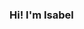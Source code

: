 ### Hi! I'm Isabel

<!--
**IsMM15/IsMM15** is a ✨ _special_ ✨ repository because its `README.md` (this file) appears on your GitHub profile.

Here are some ideas to get you started:
🧪 I'm an undergraduate student majoring in Biotech engineerinng. 
🧬 I love genetics, coding and distance running.
👩🏻‍💻 I'm currently learning bioinformatics (metabolomics) 
    and trying to improve my skills (specially in R) while exploring data visualization.



